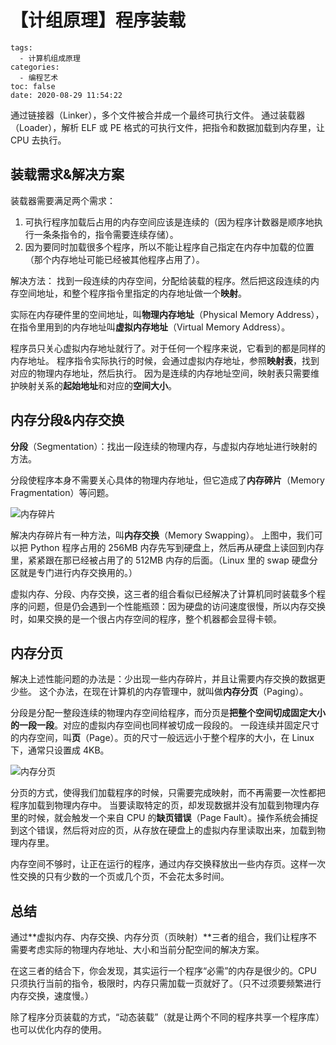 # 【计组原理】程序装载

```
tags:
  - 计算机组成原理
categories:
  - 编程艺术
toc: false
date: 2020-08-29 11:54:22
```

通过链接器（Linker），多个文件被合并成一个最终可执行文件。
通过装载器（Loader），解析 ELF 或 PE 格式的可执行文件，把指令和数据加载到内存里，让 CPU 去执行。


## 装载需求&解决方案

装载器需要满足两个需求：
1. 可执行程序加载后占用的内存空间应该是连续的（因为程序计数器是顺序地执行一条条指令的，指令需要连续存储）。
2. 因为要同时加载很多个程序，所以不能让程序自己指定在内存中加载的位置（那个内存地址可能已经被其他程序占用了）。

解决方法：
找到一段连续的内存空间，分配给装载的程序。然后把这段连续的内存空间地址，和整个程序指令里指定的内存地址做一个**映射**。

实际在内存硬件里的空间地址，叫**物理内存地址**（Physical Memory Address），在指令里用到的内存地址叫**虚拟内存地址**（Virtual Memory Address）。

程序员只关心虚拟内存地址就行了。对于任何一个程序来说，它看到的都是同样的内存地址。
程序指令实际执行的时候，会通过虚拟内存地址，参照**映射表**，找到对应的物理内存地址，然后执行。
因为是连续的内存地址空间，映射表只需要维护映射关系的**起始地址**和对应的**空间大小**。

## 内存分段&内存交换

**分段**（Segmentation）：找出一段连续的物理内存，与虚拟内存地址进行映射的方法。

分段使程序本身不需要关心具体的物理内存地址，但它造成了**内存碎片**（Memory Fragmentation）等问题。

![内存碎片](http://m.qpic.cn/psc?/V11Tp57c2B9kPO/bqQfVz5yrrGYSXMvKr.cqTGd1Q2ineu1lx*PKDTY0srdNkJzPtVWHwhFjp9bWf.Uy.wPFs54YUQjQKxsO45ba1jz4koJRZ6N4WTg57NL8Uw!/b&bo=dgRjAgAAAAADBzE!&rf=viewer_4)

解决内存碎片有一种方法，叫**内存交换**（Memory Swapping）。
上图中，我们可以把 Python 程序占用的 256MB 内存先写到硬盘上，然后再从硬盘上读回到内存里，紧紧跟在那已经被占用了的 512MB 内存的后面。（Linux 里的 swap 硬盘分区就是专门进行内存交换用的。）

虚拟内存、分段、内存交换，这三者的组合看似已经解决了计算机同时装载多个程序的问题，但是仍会遇到一个性能瓶颈：因为硬盘的访问速度很慢，所以内存交换时，如果交换的是一个很占内存空间的程序，整个机器都会显得卡顿。

## 内存分页

解决上述性能问题的办法是：少出现一些内存碎片，并且让需要内存交换的数据更少些。
这个办法，在现在计算机的内存管理中，就叫做**内存分页**（Paging）。

分段是分配一整段连续的物理内存空间给程序，而分页是**把整个空间切成固定大小的一段一段**。对应的虚拟内存空间也同样被切成一段段的。
一段连续并固定尺寸的内存空间，叫**页**（Page）。页的尺寸一般远远小于整个程序的大小，在 Linux 下，通常只设置成 4KB。

![内存分页](http://m.qpic.cn/psc?/V11Tp57c2B9kPO/TmEUgtj9EK6.7V8ajmQrEEoO7MFmJXXJ6oJgGge9Se4nuAwCMeTFfBdfXsyPszTVxnp35jnROcpNZXifZqVKX4GaRpkOtyMDm16pqGxHb4E!/b&bo=dgRAAwAAAAADFwM!&rf=viewer_4)

分页的方式，使得我们加载程序的时候，只需要完成映射，而不再需要一次性都把程序加载到物理内存中。
当要读取特定的页，却发现数据并没有加载到物理内存里的时候，就会触发一个来自 CPU 的**缺页错误**（Page Fault）。操作系统会捕捉到这个错误，然后将对应的页，从存放在硬盘上的虚拟内存里读取出来，加载到物理内存里。

内存空间不够时，让正在运行的程序，通过内存交换释放出一些内存页。这样一次性交换的只有少数的一个页或几个页，不会花太多时间。

## 总结

通过**虚拟内存、内存交换、内存分页（页映射）**三者的组合，我们让程序不需要考虑实际的物理内存地址、大小和当前分配空间的解决方案。

在这三者的结合下，你会发现，其实运行一个程序“必需”的内存是很少的。CPU 只须执行当前的指令，极限时，内存只需加载一页就好了。（只不过须要频繁进行内存交换，速度慢。）

除了程序分页装载的方式，“动态装载”（就是让两个不同的程序共享一个程序库）也可以优化内存的使用。







